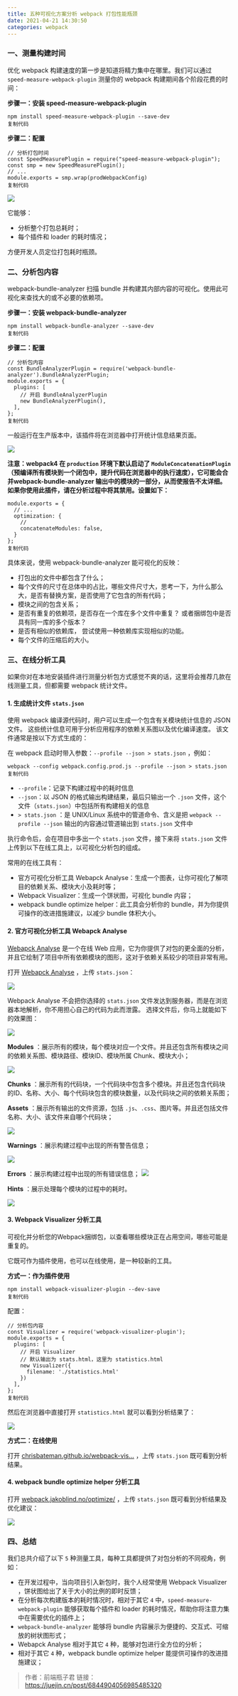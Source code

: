 ```yaml
---
title: 五种可视化方案分析 webpack 打包性能瓶颈
date: 2021-04-21 14:30:50
categories: webpack
---
```

### 一、测量构建时间

优化 webpack 构建速度的第一步是知道将精力集中在哪里。我们可以通过 `speed-measure-webpack-plugin` 测量你的 webpack 构建期间各个阶段花费的时间：

**步骤一：安装 speed-measure-webpack-plugin**

```
npm install speed-measure-webpack-plugin --save-dev
复制代码
```

**步骤二：配置**

```
// 分析打包时间
const SpeedMeasurePlugin = require("speed-measure-webpack-plugin");
const smp = new SpeedMeasurePlugin();
// ...
module.exports = smp.wrap(prodWebpackConfig)
复制代码
```

![](https://upload-images.jianshu.io/upload_images/10024246-f71fb869cd81189a.png?imageMogr2/auto-orient/strip%7CimageView2/2/w/1240)


它能够：

*   分析整个打包总耗时；
*   每个插件和 loader 的耗时情况；

方便开发人员定位打包耗时瓶颈。

### 二、分析包内容

webpack-bundle-analyzer 扫描 bundle 并构建其内部内容的可视化。使用此可视化来查找大的或不必要的依赖项。

**步骤一：安装 webpack-bundle-analyzer**

```
npm install webpack-bundle-analyzer --save-dev
复制代码
```

**步骤二：配置**

```
// 分析包内容
const BundleAnalyzerPlugin = require('webpack-bundle-analyzer').BundleAnalyzerPlugin;
module.exports = {
  plugins: [
    // 开启 BundleAnalyzerPlugin
    new BundleAnalyzerPlugin(),
  ],
};
复制代码
```

一般运行在生产版本中，该插件将在浏览器中打开统计信息结果页面。

![](https://upload-images.jianshu.io/upload_images/10024246-55abc35c2b173da6.png?imageMogr2/auto-orient/strip%7CimageView2/2/w/1240)


**注意：webpack4 在 `production` 环境下默认启动了 `ModuleConcatenationPlugin` （预编译所有模块到一个闭包中，提升代码在浏览器中的执行速度），它可能会合并webpack-bundle-analyzer 输出中的模块的一部分，从而使报告不太详细。 如果你使用此插件，请在分析过程中将其禁用。设置如下：**

```
module.exports = {
  // ...
  optimization: {
    // 
    concatenateModules: false,
  }
};
复制代码
```

具体来说，使用 webpack-bundle-analyzer 能可视化的反映：

*   打包出的文件中都包含了什么；
*   每个文件的尺寸在总体中的占比，哪些文件尺寸大，思考一下，为什么那么大，是否有替换方案，是否使用了它包含的所有代码；
*   模块之间的包含关系；
*   是否有重复的依赖项，是否存在一个库在多个文件中重复？ 或者捆绑包中是否具有同一库的多个版本？
*   是否有相似的依赖库， 尝试使用一种依赖库实现相似的功能。
*   每个文件的压缩后的大小。

### 三、在线分析工具

如果你对在本地安装插件进行测量分析包方式感觉不爽的话，这里将会推荐几款在线测量工具，但都需要 webpack 统计文件。

#### 1\. 生成统计文件 `stats.json`

使用 webpack 编译源代码时，用户可以生成一个包含有关模块统计信息的 JSON 文件。 这些统计信息可用于分析应用程序的依赖关系图以及优化编译速度。 该文件通常是按以下方式生成的：

在 webpack 启动时带入参数：`--profile --json > stats.json` ，例如：

```
webpack --config webpack.config.prod.js --profile --json > stats.json
复制代码
```

*   `--profile`：记录下构建过程中的耗时信息
*   `--json`：以 JSON 的格式输出构建结果，最后只输出一个 `.json` 文件，这个文件（`stats.json`）中包括所有构建相关的信息
*   `> stats.json` ：是 UNIX/Linux 系统中的管道命令、含义是把 `webpack --profile --json` 输出的内容通过管道输出到 `stats.json` 文件中

执行命令后，会在项目中多出一个 `stats.json` 文件，接下来将 `stats.json` 文件上传到以下在线工具上，以可视化分析包的组成。

常用的在线工具有：

*   官方可视化分析工具 Webapck Analyse：生成一个图表，让你可视化了解项目的依赖关系、模块大小及耗时等；
*   Webpack Visualizer：生成一个饼状图，可视化 bundle 内容；
*   webpack bundle optimize helper：此工具会分析你的 bundle，并为你提供可操作的改进措施建议，以减少 bundle 体积大小。

#### 2\. 官方可视化分析工具 Webapck Analyse

[Webapck Analyse](http://webpack.github.io/analyse/) 是一个在线 Web 应用，它为你提供了对包的更全面的分析，并且它绘制了项目中所有依赖模块的图形，这对于依赖关系较少的项目非常有用。

打开 [Webapck Analyse](http://webpack.github.io/analyse/) ，上传 `stats.json`：

![](https://upload-images.jianshu.io/upload_images/10024246-cdf2f57c826f8d8a.png?imageMogr2/auto-orient/strip%7CimageView2/2/w/1240)


Webpack Analyse 不会把你选择的 `stats.json` 文件发达到服务器，而是在浏览器本地解析，你不用担心自己的代码为此而泄露。 选择文件后，你马上就能如下的效果图：

![](https://upload-images.jianshu.io/upload_images/10024246-b4a1cc7f4ec92539.png?imageMogr2/auto-orient/strip%7CimageView2/2/w/1240)


**Modules** ：展示所有的模块，每个模块对应一个文件。并且还包含所有模块之间的依赖关系图、模块路径、模块ID、模块所属 Chunk、模块大小；

![](https://upload-images.jianshu.io/upload_images/10024246-2cf996c3528f9bcb.png?imageMogr2/auto-orient/strip%7CimageView2/2/w/1240)


**Chunks** ：展示所有的代码块，一个代码块中包含多个模块。并且还包含代码块的ID、名称、大小、每个代码块包含的模块数量，以及代码块之间的依赖关系图；

**Assets** ：展示所有输出的文件资源，包括 `.js`、`.css`、图片等。并且还包括文件名称、大小、该文件来自哪个代码块；

![](https://upload-images.jianshu.io/upload_images/10024246-bddc32d51392a614.png?imageMogr2/auto-orient/strip%7CimageView2/2/w/1240)


**Warnings** ：展示构建过程中出现的所有警告信息；

![](https://upload-images.jianshu.io/upload_images/10024246-210b137a0478fa88.png?imageMogr2/auto-orient/strip%7CimageView2/2/w/1240)


**Errors** ：展示构建过程中出现的所有错误信息；
![](https://upload-images.jianshu.io/upload_images/10024246-8a479c1eef699870.png?imageMogr2/auto-orient/strip%7CimageView2/2/w/1240)


**Hints** ：展示处理每个模块的过程中的耗时。

![](https://upload-images.jianshu.io/upload_images/10024246-8f41bdba3a5b0d37.png?imageMogr2/auto-orient/strip%7CimageView2/2/w/1240)


#### 3\. Webpack Visualizer 分析工具

可视化并分析您的Webpack捆绑包，以查看哪些模块正在占用空间，哪些可能是重复的。

它既可作为插件使用，也可以在线使用，是一种较新的工具。

**方式一：作为插件使用**

```
npm install webpack-visualizer-plugin --dev-save
复制代码
```

配置：

```
// 分析包内容
const Visualizer = require('webpack-visualizer-plugin');
module.exports = {
  plugins: [
    // 开启 Visualizer
    // 默认输出为 stats.html，这里为 statistics.html
    new Visualizer({
      filename: './statistics.html'
    })
  ],
};
复制代码
```

然后在浏览器中直接打开 `statistics.html` 就可以看到分析结果了：

![](https://upload-images.jianshu.io/upload_images/10024246-4cecd9f30e511265.gif?imageMogr2/auto-orient/strip)


**方式二：在线使用**

打开 [chrisbateman.github.io/webpack-vis…](http://chrisbateman.github.io/webpack-visualizer/) ，上传 `stats.json` 既可看到分析结果。

#### 4\. webpack bundle optimize helper 分析工具

打开 [webpack.jakoblind.no/optimize/](https://webpack.jakoblind.no/optimize/) ，上传 `stats.json` 既可看到分析结果及优化建议：

![](https://upload-images.jianshu.io/upload_images/10024246-432920dbb121086a.png?imageMogr2/auto-orient/strip%7CimageView2/2/w/1240)


### 四、总结

我们总共介绍了以下 `5` 种测量工具，每种工具都提供了对包分析的不同视角，例如：

*   在开发过程中，当向项目引入新包时，我个人经常使用 Webpack Visualizer ，饼状图给出了关于大小的比例的即时反馈；
*   在分析每次构建版本的耗时情况时，相对于其它 `4` 中，`speed-measure-webpack-plugin` 能够获取每个插件和 loader 的耗时情况，帮助你将注意力集中在需要优化的插件上；
*   `webpack-bundle-analyzer` 能够将 bundle 内容展示为便捷的、交互式、可缩放的树状图形式；
*   Webapck Analyse 相对于其它 `4` 种，能够对包进行全方位的分析；
*   相对于其它 `4` 种，webpack bundle optimize helper 能提供可操作的改进措施建议；

>作者：前端瓶子君
链接：https://juejin.cn/post/6844904056985485320

